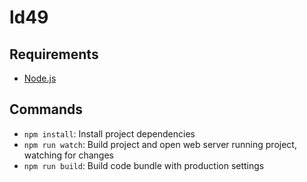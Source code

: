 # ld49

## Requirements

- [Node.js](https://nodejs.org)

## Commands

- `npm install`: Install project dependencies
- `npm run watch`: Build project and open web server running project, watching for changes
- `npm run build`: Build code bundle with production settings
